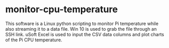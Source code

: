 # monitor-cpu-temperature

This software is a Linux python scripting to monitor Pi temperature while also streaming it to a data file.
Win 10 is used to grab the file through an SSH link.
uSoft Excel is used to input the CSV data columns and plot charts of the Pi CPU temperature.
